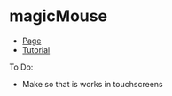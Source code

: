 <h1>magicMouse</h1>

- [Page](https://mikroffarad.github.io/workbench/tutorialProjects/hyperplexed/magicMouse/)
- [Tutorial](https://youtu.be/G9207EJySaA?si=6u2b-hfmJLH_53Vj)

To Do:
- Make so that is works in touchscreens
